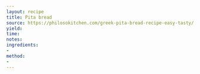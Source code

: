 ```yaml
---
layout: recipe
title: Pita bread
source: https://philosokitchen.com/greek-pita-bread-recipe-easy-tasty/
yield: 
time: 
notes: 
ingredients:
- 
method:
- 
---
```

